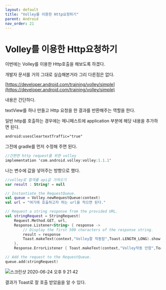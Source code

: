 ```yaml
---
layout: default
title: "Volley를 이용한 Http요청하기"
parent: Android
nav_order: 21
---
```


# Volley를 이용한 Http요청하기

이번에는 Volley를 이용한 Http호출을 해보도록 하겠다.

개발자 문서를 거의 그대로 실습해본거라 그리 다른점은 없다.

[https://developer.android.com/training/volley/simple](https://developer.android.com/training/volley/simple)

내용은 간단하다.

textView를 하나 만들고 Http 요청을 한 결과를 반환해주는 역할을 한다.

일반 http를 호출하는 경우에는 메니페스트에 application 부분에 해당 내용을 추가하면 된다.

```xml
android:usesCleartextTraffic="true"
```

그전에 gradle를 먼저 수정해 주면 된다.

```kotlin
//간편한 http request를 위한 volley
implementation 'com.android.volley:volley:1.1.1'
```

나는 변수에 값을 넣어주는 방향으로 했다.

```kotlin
//volley로 합격률 api값 가져오기
var result : String? = null

// Instantiate the RequestQueue.
val queue = Volley.newRequestQueue(context)
val url = "여기에 호출하고자 하는 url을 적으면 된다."

// Request a string response from the provided URL.
val stringRequest = StringRequest(
    Request.Method.GET, url,
    Response.Listener<String> { response ->
        // Display the first 500 characters of the response string.
        result = response
        Toast.makeText(context,"Volley잘 작동함",Toast.LENGTH_LONG).show()
    },
    Response.ErrorListener { Toast.makeText(context,"Volley작동 안함",Toast.LENGTH_LONG).show() })

// Add the request to the RequestQueue.
queue.add(stringRequest)
```

![스크린샷 2020-06-24 오후 9 21 42](https://user-images.githubusercontent.com/16849874/85555295-bc455f00-b660-11ea-9630-29e5c6ee2160.png)

결과가 Toast로 잘 호출 받았음을 알 수 있다.